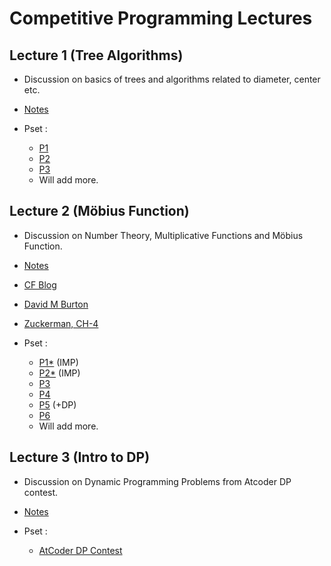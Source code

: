 # Competitive Programming Lectures

## Lecture 1 (Tree Algorithms) 
  * Discussion on basics of trees and algorithms related to diameter, center etc.
 
  * [Notes](https://drive.google.com/file/d/11Yl6ixWEDdIoSYo7N_OupQdEGaHm0p8Y/view?usp=sharing)

  * Pset :
    - [P1](https://atcoder.jp/contests/abc221/tasks/abc221_f)
    - [P2](https://codeforces.com/contest/1092/problem/E)
    - [P3](https://codeforces.com/contest/1405/problem/D)
    - Will add more.

## Lecture 2 (Möbius Function) 
  * Discussion on Number Theory, Multiplicative Functions and Möbius Function.
 
  * [Notes](https://drive.google.com/file/d/1nrOGG0WJ-0DAes_k9kek1MPP-CE6MAXr/view?usp=sharing)
  * [CF Blog](https://codeforces.com/blog/entry/53925)
  * [David M Burton](https://jgcsr.org/wp-content/uploads/David_M._Burton_Elementary_Number_Theoryz-lib.org_.pdf)
  * [Zuckerman, CH-4](https://undergraduatemaths.files.wordpress.com/2017/12/ivan_niven_herbert_s-_zuckerman_hugh_l-_montgoman-introduction-to-the-theory-of-numbers.pdf)
  
  * Pset :
    - [P1*](https://codeforces.com/problemset/problem/1575/G) (IMP)
    - [P2*](https://atcoder.jp/contests/abc230/tasks/abc230_g) (IMP)
    - [P3](https://atcoder.jp/contests/agc038/tasks/agc038_c)
    - [P4](https://www.codechef.com/NOV15/problems/SMPLSUM)
    - [P5](https://codeforces.com/contest/1559/problem/E) (+DP)
    - [P6](https://codeforces.com/contest/547/problem/C)
    - Will add more.


## Lecture 3 (Intro to DP) 
  * Discussion on Dynamic Programming Problems from Atcoder DP contest.
 
  * [Notes](https://drive.google.com/file/d/1p5hzxPWwEtX3Invj17Tic1WY2-zcp2z-/view?usp=sharing)
  
  * Pset :
    - [AtCoder DP Contest](https://atcoder.jp/contests/dp)
